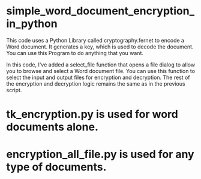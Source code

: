 # simple_word_document_encryption_in_python
This code uses a Python Library called cryptography.fernet to encode a Word document.
It generates a key, which is used to decode the document.
You can use this Program to do anything that you want.

In this code, I've added a select_file function that opens a file dialog to allow you to browse and select a Word document file. You can use this function to select the input and output files for encryption and decryption. The rest of the encryption and decryption logic remains the same as in the previous script.

# tk_encryption.py is used for word documents alone.
# encryption_all_file.py is used for any type of documents.
